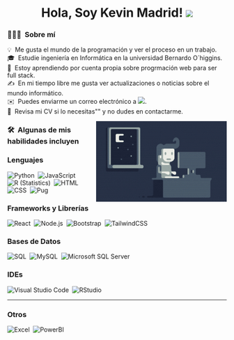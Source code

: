 <h1 align="center">
Hola, Soy Kevin Madrid!
	<a href="https://github.com/Keeviin-M" target="_self">
		<img src="https://media.giphy.com/media/hvRJCLFzcasrR4ia7z/giphy.gif" width="30">
	</a>
</h1>


### 👨🏻‍💻 &nbsp;Sobre mí

💡 &nbsp;Me gusta el mundo de la programación y ver el proceso en un trabajo.\
🎓 &nbsp;Estudie ingeniería en Informática en la universidad Bernardo O´higgins.\
🌱 &nbsp;Estoy aprendiendo por cuenta propia sobre progrmación web para ser full stack.\
✍️ &nbsp;En mi tiempo libre me gusta ver actualizaciones o noticias sobre el mundo informático.\
✉️ &nbsp;Puedes enviarme un correo electrónico a <a href="mailto:kevin.mb1881@gmail.com"><img src="https://img.shields.io/badge/-kevin.mb1881@gmail.com-D14836?style=flat&logo=Gmail&logoColor=white"/></a>.\
📄 &nbsp;Revisa mi CV si lo necesitas"" y no dudes en contactarme.

<img alt="Night Coding" src="https://raw.githubusercontent.com/AVS1508/AVS1508/master/assets/Night-Coding.gif" align="right"/>

### 🛠 &nbsp;Algunas de mis habilidades incluyen
### Lenguajes
![Python](https://img.shields.io/badge/-Python-05122A?style=flat&logo=python)&nbsp;
![JavaScript](https://img.shields.io/badge/-JavaScript-05122A?style=flat&logo=javascript)&nbsp;
![R (Statistics)](https://img.shields.io/badge/-R-05122A?style=flat&logo=R&logoColor=276DC3)&nbsp;
![HTML](https://img.shields.io/badge/-HTML-05122A?style=flat&logo=HTML5)&nbsp;
![CSS](https://img.shields.io/badge/-CSS-05122A?style=flat&logo=CSS3&logoColor=1572B6)&nbsp;
![Pug](https://img.shields.io/badge/Pug-654321?style=flat&logo=pug&logoColor=white)
### Frameworks y Librerías
![React](https://img.shields.io/badge/-React-05122A?style=flat&logo=react)&nbsp;
![Node.js](https://img.shields.io/badge/-Node.js-05122A?style=flat&logo=node.js)&nbsp;
![Bootstrap](https://img.shields.io/badge/-Bootstrap-05122A?style=flat&logo=bootstrap&logoColor=563D7C)&nbsp;
![TailwindCSS](https://img.shields.io/badge/tailwindcss-%2338B2AC.svg?style=flat&logo=tailwind-css&logoColor=white)

### Bases de Datos
![SQL](https://img.shields.io/badge/SQL-000000?style=flat&logo=sql&logoColor=white)&nbsp;
![MySQL](https://img.shields.io/badge/mysql-%2300f.svg?style=flat&logo=mysql&logoColor=white)&nbsp;
![Microsoft SQL Server](https://img.shields.io/badge/Microsoft%20SQL%20Server-CC2927?style=flat&logo=microsoft-sql-server&logoColor=white)

### IDEs
![Visual Studio Code](https://img.shields.io/badge/-Visual%20Studio%20Code-05122A?style=flat&logo=visual-studio-code&logoColor=007ACC)&nbsp;
![RStudio](https://img.shields.io/badge/-RStudio-05122A?style=flat&logo=rstudio)

---

### Otros
![Excel](https://img.shields.io/badge/Microsoft_Excel-217346?style=flat&logo=microsoft-excel&logoColor=white)&nbsp;
![PowerBI](https://img.shields.io/badge/Power_BI-FFBE00?style=flat&logo=Power-BI&logoColor=white)

